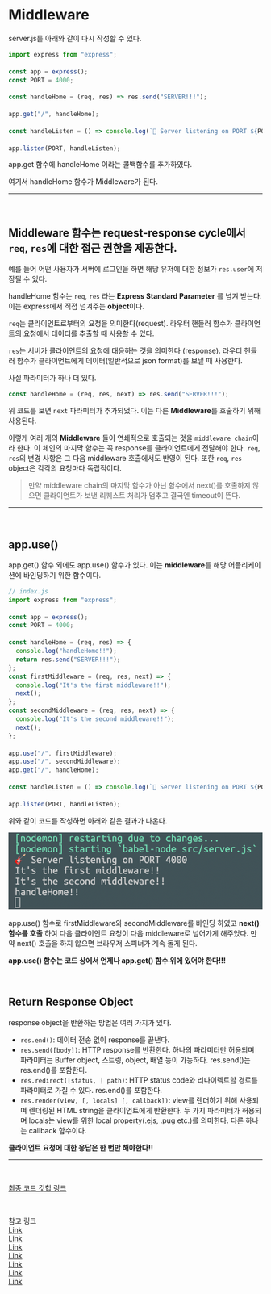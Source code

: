 # Middleware

server.js를 아래와 같이 다시 작성할 수 있다.

```javascript
import express from "express";

const app = express();
const PORT = 4000;

const handleHome = (req, res) => res.send("SERVER!!!");

app.get("/", handleHome);

const handleListen = () => console.log(`🎸 Server listening on PORT ${PORT}`);

app.listen(PORT, handleListen);
```

app.get 함수에 handleHome 이라는 콜백함수를 추가하였다.

여기서 handleHome 함수가 Middleware가 된다.

---

<br>

## Middleware 함수는 request-response cycle에서 `req`, `res`에 대한 접근 권한을 제공한다.

예를 들어 어떤 사용자가 서버에 로그인을 하면 해당 유저에 대한 정보가 `res.user`에 저장될 수 있다.

handleHome 함수는 `req`, `res` 라는 **Express Standard Parameter** 를 넘겨 받는다. 이는 express에서 직접 넘겨주는 **object**이다.

`req`는 클라이언트로부터의 요청을 의미한다(request). 라우터 핸들러 함수가 클라이언트의 요청에서 데이터를 추출할 때 사용할 수 있다.

`res`는 서버가 클라이언트의 요청에 대응하는 것을 의미한다 (response). 라우터 핸들러 함수가 클라이언트에게 데이터(일반적으로 json format)를 보낼 때 사용한다.

사실 파라미터가 하나 더 있다.

```javascript
const handleHome = (req, res, next) => res.send("SERVER!!!");
```

위 코드를 보면 `next` 파라미터가 추가되었다. 이는 다른 **Middleware**를 호출하기 위해 사용된다.

이렇게 여러 개의 **Middleware** 들이 연쇄적으로 호출되는 것을 `middleware chain`이라 한다. 이 체인의 마지막 함수는 꼭 response를 클라이언트에게 전달해야 한다. `req`, `res`의 변경 사항은 그 다음 middleware 호출에서도 반영이 된다. 또한 `req`, `res` object은 각각의 요청마다 독립적이다.

> 만약 middleware chain의 마지막 함수가 아닌 함수에서 next()를 호출하지 않으면 클라이언트가 보낸 리퀘스트 처리가 멈추고 결국엔 timeout이 뜬다.

---

<br>

## app.use()

app.get() 함수 외에도 app.use() 함수가 있다. 이는 **middleware**를 해당 어플리케이션에 바인딩하기 위한 함수이다.

```javascript
// index.js
import express from "express";

const app = express();
const PORT = 4000;

const handleHome = (req, res) => {
  console.log("handleHome!!");
  return res.send("SERVER!!!");
};
const firstMiddleware = (req, res, next) => {
  console.log("It's the first middleware!!");
  next();
};
const secondMiddleware = (req, res, next) => {
  console.log("It's the second middleware!!");
  next();
};

app.use("/", firstMiddleware);
app.use("/", secondMiddleware);
app.get("/", handleHome);

const handleListen = () => console.log(`🎸 Server listening on PORT ${PORT}`);

app.listen(PORT, handleListen);
```

위와 같이 코드를 작성하면 아래와 같은 결과가 나온다.

<img src="./img/004_middleware.png">

app.use() 함수로 firstMiddleware와 secondMiddleware를 바인딩 하였고 **next() 함수를 호출** 하여 다음 클라이언트 요청이 다음 middleware로 넘어가게 해주었다. 만약 next() 호출을 하지 않으면 브라우저 스피너가 계속 돌게 된다.

**app.use() 함수는 코드 상에서 언제나 app.get() 함수 위에 있어야 한다!!!**

<br>

## Return Response Object

response object을 반환하는 방법은 여러 가지가 있다.

- `res.end()`: 데이터 전송 없이 response를 끝낸다.
- `res.send([body])`: HTTP response를 반환한다. 하나의 파라미터만 허용되며 파라미터는 Buffer object, 스트링, object, 배열 등이 가능하다. res.send()는 res.end()를 포함한다.
- `res.redirect([status, ] path)`: HTTP status code와 리다이렉트할 경로를 파라미터로 가질 수 있다. res.end()를 포함한다.
- `res.render(view, [, locals] [, callback])`: view를 렌더하기 위해 사용되며 렌더링된 HTML string을 클라이언트에게 반환한다. 두 가지 파라미터가 허용되며 locals는 view를 위한 local property(.ejs, .pug etc.)를 의미한다. 다른 하나는 callback 함수이다.

**클라이언트 요청에 대한 응답은 한 번만 해야한다!!**

---

<br>

[최종 코드 깃헙 링크](https://github.com/empodi/wetube-2022/commit/103c61574bb4deeb4165d66ac23dbf2b5b9a92de)

<br>

참고 링크  
[Link](https://medium.com/@jamischarles/what-is-middleware-a-simple-explanation-bb22d6b41d01)  
[Link](https://stackoverflow.com/questions/31928417/chaining-multiple-pieces-of-middleware-for-specific-route-in-expressjs)  
[Link](https://discuss.codecademy.com/t/whats-the-significance-of-the-req-res-next-callback/565775)  
[Link](https://stackoverflow.com/questions/29555290/what-is-the-difference-between-res-end-and-res-send)  
[Link](https://www.geeksforgeeks.org/difference-between-app-use-and-app-get-in-express-js/)  
[Link](https://www.geeksforgeeks.org/express-js-res-send-function/)  
[Link](https://www.geeksforgeeks.org/express-js-res-render-function/?ref=lbp)

